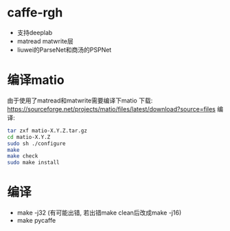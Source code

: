 # caffe-rgh
- 支持deeplab
- matread matwrite层
- liuwei的ParseNet和商汤的PSPNet
# 编译matio
由于使用了matread和matwrite需要编译下matio
下载: https://sourceforge.net/projects/matio/files/latest/download?source=files
编译:
```sh
tar zxf matio-X.Y.Z.tar.gz
cd matio-X.Y.Z
sudo sh ./configure
make
make check
sudo make install
```

# 编译
- make -j32 (有可能出错, 若出错make clean后改成make -j16)
- make pycaffe
